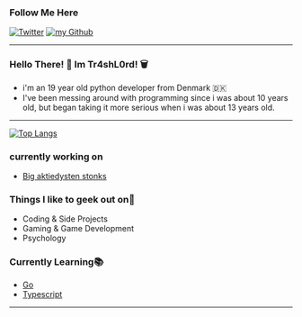 ### Follow Me Here

<a href="https://twitter.com/intent/follow?screen_name=XxTr4sL0rdxX&tw_p=followbutton" target="_blank"><img alt="Twitter" src="https://img.shields.io/badge/twitter-%231DA1F2.svg?&style=for-the-badge&logo=twitter&logoColor=white" /></a>
<a href="https://github.com/Tr4shL0rd" target="_blank"><img alt="my Github" src="https://img.shields.io/github/followers/Tr4shL0rd?color=black&style=for-the-badge" /></a>

---

### Hello There! 👋 Im Tr4shL0rd! 🗑️

-   i'm an 19 year old python developer from Denmark 🇩🇰
-   I've been messing around with programming since i was about 10 years old, but began taking it more serious when i was about 13 years old.

---

[![Top Langs](https://github-readme-stats.vercel.app/api/top-langs/?username=CeniusM&layout=compact&theme=github_dark&hide_border=true&title_color=6495ED&langs_count=6)](https://github.com/Tr4shL0rd?tab=repositories)

### currently working on

-   [Big aktiedysten stonks](https://github.com/Tr4shL0rd/aktiedystenStonks) 

### Things I like to geek out on🔭

-   Coding & Side Projects
-   Gaming & Game Development
-   Psychology

### Currently Learning📚

-   [Go](https://go.dev/)
-   [Typescript](https://www.typescriptlang.org/)

---
